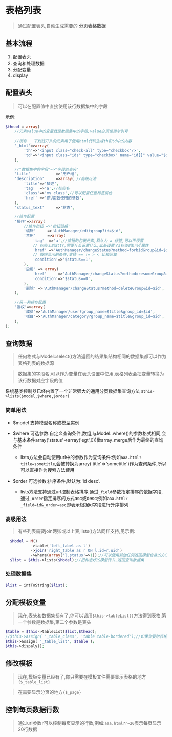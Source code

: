 表格列表
=============

> 通过配置表头,自动生成需要的 **分页表格数据**


基本流程
--------

1. 配置表头
2. 查询和处理数据
3. 分配变量
4. display 

配置表头
---------

> 可以在配置值中直接使用该行数据集中的字段

示例:

```php
$thead = array(
    //元素value中的变量就是数据集中的字段,value必须使用单引号
    
    //所有 _ 下划线开头的元素用于使用html代码生成th和td中的内容
    '_html'=>array(
        'th'=>'<input class="check-all" type="checkbox"/>',
        'td'=>'<input class="ids" type="checkbox" name="id[]" value="$id" />',
    ),

    //"数据集中的字段"=>"字段的表头"
    'title'           =>'用户组',
    'description'     =>array( //高级玩法
        'title'=>'描述',
        'tag'  =>'a',//标签名
        'class'=>'my_class',//可以配置任意标签属性
        'href' =>'供U函数使用的参数',
    ),
    'status_text'     =>'状态',

    //操作配置
    '操作'=>array(
        //操作按钮 =>'按钮链接'
        '编辑'     =>'AuthManager/editgroup?id=$id',
        '禁用'     =>array(
            'tag'  =>'a',//按钮的包裹元素,默认为 a 标签,可以不设置
            // 标签上的attr,需要什么设置什么,此处设置了a标签的href属性
            'href' =>'AuthManager/changeStatus?method=forbidGroup&id=$id',
            // 按钮显示的条件,支持 == != > < 比较运算
            'condition'=>'$status==1',
        ), 
        '启用' => array(
            'href'     =>'AuthManager/changeStatus?method=resumeGroup&id=$id',
            'condition'=>'$status==0',
        ), 
        '删除' =>'AuthManager/changeStatus?method=deleteGroup&id=$id',
    ),

    //另一列操作配置
    '授权'=>array(
        '成员'=>'AuthManager/user?group_name=$title&group_id=$id',
        '栏目'=>'AuthManager/category?group_name=$title&group_id=$id',
    ),
);
```

查询数据
--------

> 任何格式与Model::select()方法返回的结果集结构相同的数据集都可以作为表格列表的数据源

> 数据集的字段名,可以作为变量在表头设置中使用,表格列表会把变量转换为该行数据对应字段的值

系统基类控制器已经内置了一个非常强大的通用分页数据集查询方法 `$this->lists($model,$where,$order)`

### 简单用法

* $model  支持模型名称或模型实例

* $where  可选参数:自定义查询条件,数组,与Model::where()的参数格式相同,会与基本条件array('status'=>array('egt',0))做array_merge后作为最终的查询条件
    * lists方法会自动使用url中的参数作为查询条件:例如`aaa.html?title=sometitle`,会被转换为array('title'=>'sometitle')作为查询条件,所以可以直接作为搜索方法使用

* $order  可选参数:排序条件,默认为:'id desc'. 
    * lists方法支持通过url控制表格排序,通过`_field`参数指定排序的依据字段,通过`_order`指定排序的方式asc或desc;例如`aaa.html?_field=id&_order=asc`即表示根据id字段进行升序排列

### 高级用法

> 有些列表需要join两张或以上表,lists()方法同样支持,见示例:

```php
  $Model = M()
           ->table('left_tabel as l')
           ->join('right_table as r ON l.id=r.uid')
           ->where(array('l.status'=>1));//可以使用其他任何返回模型自身的方法,但最后不要调用select()等查询方法!
  $list = $this->lists($Model);//把构造好的模型传入,返回查询数据集
```

### 处理数据集

```php
$list = intToString($list);
```

分配模板变量
----------

> 现在,表头和数据集都有了,你可以调用`$this->tableList()`方法得到表格,第一个参数是数据集,第二个参数是表头

```php
$table = $this->tableList($list,$thead);
//$this->assign( '_table_class', 'table table-bordered');//如果你要给表格的table标签加class,可以分配一个_table_class模板变量
$this->assign( '_table_list', $table );
$this->dispaly();
```

修改模板
---------

> 现在,模板变量已经有了,你只需要在模板文件需要显示表格的地方`{$_table_list}`

> 在需要显示分页的地方`{$_page}`


控制每页数据行数
---------------

> 通过url参数`r`可以控制每页显示的行数,例如:`aaa.html?r=20`表示每页显示20行数据

